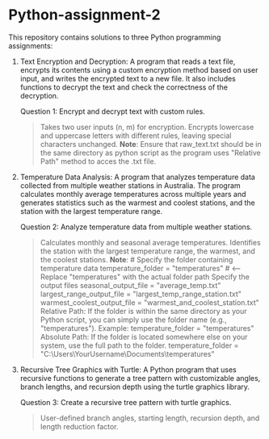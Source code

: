 # Python-assignment-2
This repository contains solutions to three Python programming assignments:

1) Text Encryption and Decryption: A program that reads a text file, encrypts its contents using a custom encryption method based on user input, and writes the encrypted text to a new file. It also includes functions to decrypt the text and check the correctness of the decryption.
   
   Question 1: Encrypt and decrypt text with custom rules.
      > Takes two user inputs (n, m) for encryption.
      > Encrypts lowercase and uppercase letters with different rules, leaving special characters unchanged.
      > **Note**: Ensure that raw_text.txt should be in the same directory as python script as the program uses "Relative Path" method to acces the .txt file.
  
2) Temperature Data Analysis: A program that analyzes temperature data collected from multiple weather stations in Australia. The program calculates monthly average temperatures across multiple years and generates statistics such as the warmest and coolest stations, and the station with the largest temperature range.
  
   Question 2: Analyze temperature data from multiple weather stations.
      > Calculates monthly and seasonal average temperatures.
      > Identifies the station with the largest temperature range, the warmest, and the coolest stations.
      > **Note**: # Specify the folder containing temperature data
      > temperature_folder = "temperatures"  # <-- Replace "temperatures" with the actual folder path
    Specify the output files
      > seasonal_output_file = "average_temp.txt"
      > largest_range_output_file = "largest_temp_range_station.txt"
      > warmest_coolest_output_file = "warmest_and_coolest_station.txt"
      > Relative Path: If the folder is within the same directory as your Python script, you can simply use the folder name (e.g., "temperatures").
                        Example: temperature_folder = "temperatures"
      > Absolute Path: If the folder is located somewhere else on your system, use the full path to the folder.
         temperature_folder =  "C:\\Users\\YourUsername\\Documents\\temperatures"
     
3) Recursive Tree Graphics with Turtle: A Python program that uses recursive functions to generate a tree pattern with customizable angles, branch lengths, and recursion depth using the turtle graphics library.
   
   Question 3: Create a recursive tree pattern with turtle graphics.
      > User-defined branch angles, starting length, recursion depth, and length reduction factor.


